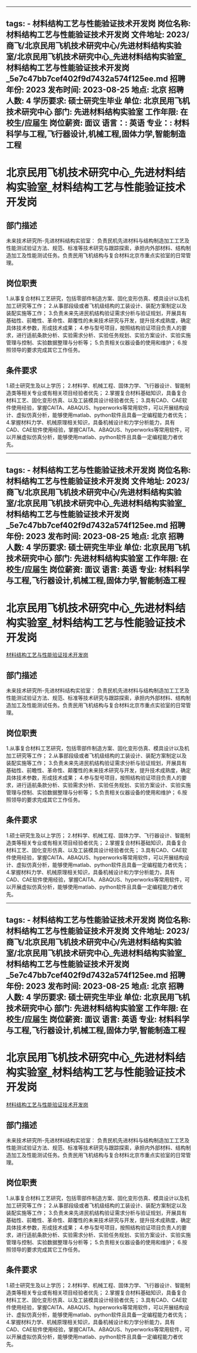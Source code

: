 
---
tags:
    - 材料结构工艺与性能验证技术开发岗
岗位名称: 材料结构工艺与性能验证技术开发岗
文件地址: 2023/商飞/北京民用飞机技术研究中心/先进材料结构实验室/北京民用飞机技术研究中心_先进材料结构实验室_材料结构工艺与性能验证技术开发岗_5e7c47bb7cef402f9d7432a574f125ee.md
招聘年份: 2023
发布时间: 2023-08-25
地点: 北京
招聘人数: 4
学历要求: 硕士研究生毕业
单位: 北京民用飞机技术研究中心
部门: 先进材料结构实验室
工作年限: 在校生/应届生
岗位薪资: 面议
语言：: 英语
专业：: 材料科学与工程,飞行器设计,机械工程,固体力学,智能制造工程
---

# 北京民用飞机技术研究中心_先进材料结构实验室_材料结构工艺与性能验证技术开发岗

## 部门描述

未来技术研究所-先进材料结构实验室： 负责民机先进材料与结构制造加工工艺及性能测试验证方法、规范、标准等技术研究与跟踪探索，承担内外部材料、结构制造加工及性能测试任务。负责民用飞机结构与复合材料北京市重点实验室的日常管理。

## 岗位职责

1.从事复合材料工艺研究，包括零部件制造方案、固化变形仿真、模具设计以及机加工研究等工作；
 2.从事部段级或者飞机级结构的工装设计、装配方案制定以及装配实施等工作；
 3.负责未来先进民机结构验证需求分析与验证规划，开展具有基础性、前瞻性、革命性、颠覆性的未来技术研究与开发，提升技术成熟度，确定具体技术参数，形成技术成果；
 4.参与型号项目，按照结构验证项目负责人的要求，进行适航条款分析、实验需求分析、实验任务规划、实验方案设计、实验实施管理与控制、实验数据整理与分析等；
 5.负责相关仪器设备的使用和维护；
 6.按照领导的要求完成其它工作任务。

 ## 条件要求

1.硕士研究生及以上学历；
 2.材料学、机械工程、固体力学、飞行器设计、智能制造类等相关专业或有相关项目经验者优先；
 2.掌握复合材料基础知识，具备复合材料工艺、固化变形仿真、以及工装模具设计经验者优先；
 3.具有CAD、CAE软件使用经验，掌握CAITA、ABAQUS、hyperworks等常用软件，可以开展结构设计、虚拟仿真分析，能够使用matlab、python软件且具备一定编程能力者优先；
 4.掌握材料力学、机械原理相关知识，具备机械设计和力学分析能力，具有CAD、CAE软件使用经验，掌握CAITA、ABAQUS、hyperworks等常用软件，可以开展虚拟仿真分析，能够使用matlab、python软件且具备一定编程能力者优先。

---
tags:
    - 材料结构工艺与性能验证技术开发岗
岗位名称: 材料结构工艺与性能验证技术开发岗
文件地址: 2023/商飞/北京民用飞机技术研究中心/先进材料结构实验室/北京民用飞机技术研究中心_先进材料结构实验室_材料结构工艺与性能验证技术开发岗_5e7c47bb7cef402f9d7432a574f125ee.md
招聘年份: 2023
发布时间: 2023-08-25
地点: 北京
招聘人数: 4
学历要求: 硕士研究生毕业
单位: 北京民用飞机技术研究中心
部门: 先进材料结构实验室
工作年限: 在校生/应届生
岗位薪资: 面议
语言: 英语
专业: 材料科学与工程,飞行器设计,机械工程,固体力学,智能制造工程
---

# 北京民用飞机技术研究中心_先进材料结构实验室_材料结构工艺与性能验证技术开发岗

[材料结构工艺与性能验证技术开发岗](http://zhaopin.comac.cc/zp/ct/out/position/positionDetail?planid=5e7c47bb7cef402f9d7432a574f125ee)

## 部门描述

未来技术研究所-先进材料结构实验室： 负责民机先进材料与结构制造加工工艺及性能测试验证方法、规范、标准等技术研究与跟踪探索，承担内外部材料、结构制造加工及性能测试任务。负责民用飞机结构与复合材料北京市重点实验室的日常管理。

## 岗位职责

1.从事复合材料工艺研究，包括零部件制造方案、固化变形仿真、模具设计以及机加工研究等工作；
 2.从事部段级或者飞机级结构的工装设计、装配方案制定以及装配实施等工作；
 3.负责未来先进民机结构验证需求分析与验证规划，开展具有基础性、前瞻性、革命性、颠覆性的未来技术研究与开发，提升技术成熟度，确定具体技术参数，形成技术成果；
 4.参与型号项目，按照结构验证项目负责人的要求，进行适航条款分析、实验需求分析、实验任务规划、实验方案设计、实验实施管理与控制、实验数据整理与分析等；
 5.负责相关仪器设备的使用和维护；
 6.按照领导的要求完成其它工作任务。

 ## 条件要求

1.硕士研究生及以上学历；
 2.材料学、机械工程、固体力学、飞行器设计、智能制造类等相关专业或有相关项目经验者优先；
 2.掌握复合材料基础知识，具备复合材料工艺、固化变形仿真、以及工装模具设计经验者优先；
 3.具有CAD、CAE软件使用经验，掌握CAITA、ABAQUS、hyperworks等常用软件，可以开展结构设计、虚拟仿真分析，能够使用matlab、python软件且具备一定编程能力者优先；
 4.掌握材料力学、机械原理相关知识，具备机械设计和力学分析能力，具有CAD、CAE软件使用经验，掌握CAITA、ABAQUS、hyperworks等常用软件，可以开展虚拟仿真分析，能够使用matlab、python软件且具备一定编程能力者优先。

---
tags:
    - 材料结构工艺与性能验证技术开发岗
岗位名称: 材料结构工艺与性能验证技术开发岗
文件地址: 2023/商飞/北京民用飞机技术研究中心/先进材料结构实验室/北京民用飞机技术研究中心_先进材料结构实验室_材料结构工艺与性能验证技术开发岗_5e7c47bb7cef402f9d7432a574f125ee.md
招聘年份: 2023
发布时间: 2023-08-25
地点: 北京
招聘人数: 4
学历要求: 硕士研究生毕业
单位: 北京民用飞机技术研究中心
部门: 先进材料结构实验室
工作年限: 在校生/应届生
岗位薪资: 面议
语言: 英语
专业: 材料科学与工程,飞行器设计,机械工程,固体力学,智能制造工程
---

# 北京民用飞机技术研究中心_先进材料结构实验室_材料结构工艺与性能验证技术开发岗

[材料结构工艺与性能验证技术开发岗](http://zhaopin.comac.cc/zp/ct/out/position/positionDetail?planid=5e7c47bb7cef402f9d7432a574f125ee)


## 部门描述

未来技术研究所-先进材料结构实验室： 负责民机先进材料与结构制造加工工艺及性能测试验证方法、规范、标准等技术研究与跟踪探索，承担内外部材料、结构制造加工及性能测试任务。负责民用飞机结构与复合材料北京市重点实验室的日常管理。

## 岗位职责

1.从事复合材料工艺研究，包括零部件制造方案、固化变形仿真、模具设计以及机加工研究等工作；
 2.从事部段级或者飞机级结构的工装设计、装配方案制定以及装配实施等工作；
 3.负责未来先进民机结构验证需求分析与验证规划，开展具有基础性、前瞻性、革命性、颠覆性的未来技术研究与开发，提升技术成熟度，确定具体技术参数，形成技术成果；
 4.参与型号项目，按照结构验证项目负责人的要求，进行适航条款分析、实验需求分析、实验任务规划、实验方案设计、实验实施管理与控制、实验数据整理与分析等；
 5.负责相关仪器设备的使用和维护；
 6.按照领导的要求完成其它工作任务。

 ## 条件要求

1.硕士研究生及以上学历；
 2.材料学、机械工程、固体力学、飞行器设计、智能制造类等相关专业或有相关项目经验者优先；
 2.掌握复合材料基础知识，具备复合材料工艺、固化变形仿真、以及工装模具设计经验者优先；
 3.具有CAD、CAE软件使用经验，掌握CAITA、ABAQUS、hyperworks等常用软件，可以开展结构设计、虚拟仿真分析，能够使用matlab、python软件且具备一定编程能力者优先；
 4.掌握材料力学、机械原理相关知识，具备机械设计和力学分析能力，具有CAD、CAE软件使用经验，掌握CAITA、ABAQUS、hyperworks等常用软件，可以开展虚拟仿真分析，能够使用matlab、python软件且具备一定编程能力者优先。
